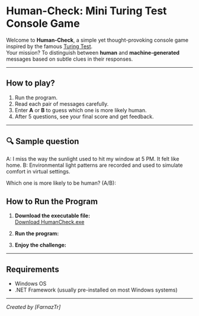 # Human-Check: Mini Turing Test Console Game

Welcome to **Human-Check**, a simple yet thought-provoking console game inspired by the famous [Turing Test](https://en.wikipedia.org/wiki/Turing_test).  
Your mission? To distinguish between **human** and **machine-generated** messages based on subtle clues in their responses.

---

## How to play?

1. Run the program.
2. Read each pair of messages carefully.
3. Enter **A** or **B** to guess which one is more likely human.
4. After 5 questions, see your final score and get feedback.


---

## 🔍 Sample question

A: I miss the way the sunlight used to hit my window at 5 PM. It felt like home.
B: Environmental light patterns are recorded and used to simulate comfort in virtual settings.

Which one is more likely to be human? (A/B):

## How to Run the Program

1. **Download the executable file:**  
   [Download HumanCheck.exe](./HumanCheck.exe)

2. **Run the program:**  

3. **Enjoy the challenge:**  


---


## Requirements

- Windows OS  
- .NET Framework (usually pre-installed on most Windows systems)

---

*Created by [FarnazTr]*
